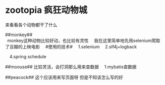 # zootopia 疯狂动物城
来看看各个动物都干了什么

##monkey##  
&ensp;monkey这种动物比较好动，也比较有灵性 
&ensp;&ensp;我在这里简单地先用selenium爬取了豆瓣的上映电影
&ensp;&ensp;#使用的技术#
&ensp;&ensp;1.selenium
&ensp;&ensp;2.slf4j+logback

&ensp;&ensp;4.spring schedule


##moouse##
比较灵活，会打洞那么用来查数据
&ensp;&ensp;1.mybatis查数据

##peacock##
这个应该用来写页面呀 但是不知该怎么写的好

